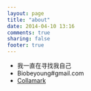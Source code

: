 ```yaml
---
layout: page
title: "about"
date: 2014-04-10 13:16
comments: true
sharing: false
footer: true
---
```

- 我一直在寻找我自己
- Biobeyoung#gmail.com
- [Collamark](http://collamark.com/#/?author=Biobeyoung)